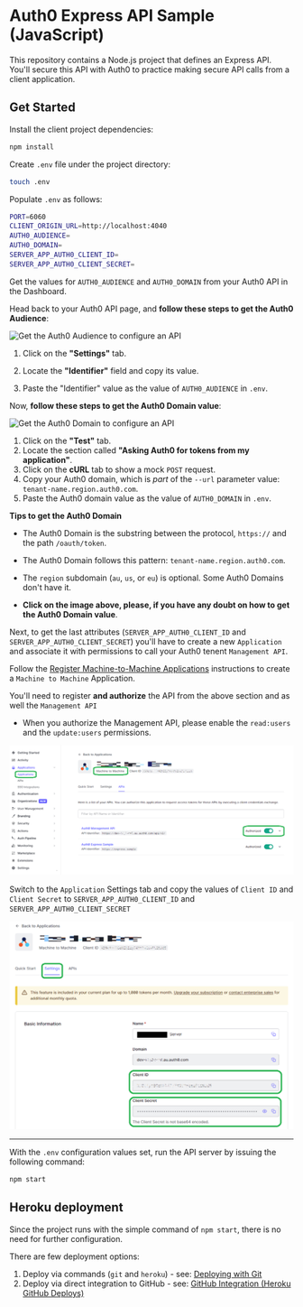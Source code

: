 # Auth0 Express API Sample (JavaScript)

This repository contains a Node.js project that defines an Express API. You'll secure this API with Auth0 to practice making secure API calls from a client application.

## Get Started

Install the client project dependencies:

```bash
npm install
```

Create `.env` file under the project directory:

```bash
touch .env
```

Populate `.env` as follows:

```bash
PORT=6060
CLIENT_ORIGIN_URL=http://localhost:4040
AUTH0_AUDIENCE=
AUTH0_DOMAIN=
SERVER_APP_AUTH0_CLIENT_ID=
SERVER_APP_AUTH0_CLIENT_SECRET=
```

Get the values for `AUTH0_AUDIENCE` and `AUTH0_DOMAIN` from your Auth0 API in the Dashboard.

Head back to your Auth0 API page, and **follow these steps to get the Auth0 Audience**:

![Get the Auth0 Audience to configure an API](https://cdn.auth0.com/blog/complete-guide-to-user-authentication/get-the-auth0-audience.png)

1. Click on the **"Settings"** tab.

2. Locate the **"Identifier"** field and copy its value.

3. Paste the "Identifier" value as the value of `AUTH0_AUDIENCE` in `.env`.

Now, **follow these steps to get the Auth0 Domain value**:

![Get the Auth0 Domain to configure an API](https://cdn.auth0.com/blog/complete-guide-to-user-authentication/get-the-auth0-domain.png)

1. Click on the **"Test"** tab.
2. Locate the section called **"Asking Auth0 for tokens from my application"**.
3. Click on the **cURL** tab to show a mock `POST` request.
4. Copy your Auth0 domain, which is _part_ of the `--url` parameter value: `tenant-name.region.auth0.com`.
5. Paste the Auth0 domain value as the value of `AUTH0_DOMAIN` in `.env`.

**Tips to get the Auth0 Domain**

- The Auth0 Domain is the substring between the protocol, `https://` and the path `/oauth/token`.

- The Auth0 Domain follows this pattern: `tenant-name.region.auth0.com`.

- The `region` subdomain (`au`, `us`, or `eu`) is optional. Some Auth0 Domains don't have it.

- **Click on the image above, please, if you have any doubt on how to get the Auth0 Domain value**.

Next, to get the last attributes (`SERVER_APP_AUTH0_CLIENT_ID` and `SERVER_APP_AUTH0_CLIENT_SECRET`) you'll have to create a new `Application` and associate it with permissions to call your Auth0 tenent `Management API`.

Follow the [Register Machine-to-Machine Applications](https://auth0.com/docs/get-started/auth0-overview/create-applications/machine-to-machine-apps) instructions to create a `Machine to Machine` Application.

You'll need to register **and authorize** the API from the above section and as well the `Management API`

- When you authorize the Management API, please enable the `read:users` and the `update:users` permissions.

<p align="center">
  <img src="https://raw.githubusercontent.com/Lerer/pizza42-express-server/main/media/m2m-app.PNG" width="700px" alt="Machine to Machine Application"/>
</p>

Switch to the `Application` Settings tab and copy the values of `Client ID` and `Client Secret` to `SERVER_APP_AUTH0_CLIENT_ID` and `SERVER_APP_AUTH0_CLIENT_SECRET`

<p align="center">
  <img src="https://raw.githubusercontent.com/Lerer/pizza42-express-server/main/media/m2m-settings.PNG?raw=true" width="700px" alt="Machine to Machine Application settings"/>
</p>

---

With the `.env` configuration values set, run the API server by issuing the following command:

```bash
npm start
```

## Heroku deployment

Since the project runs with the simple command of `npm start`, there is no need for further configuration.

There are few deployment options:

1. Deploy via commands (`git` and `heroku`) - see: [Deploying with Git](https://devcenter.heroku.com/articles/git)
2. Deploy via direct integration to GitHub - see: [GitHub Integration (Heroku GitHub Deploys)](https://devcenter.heroku.com/articles/github-integration)
